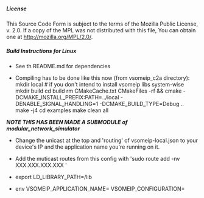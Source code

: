 ##### License

This Source Code Form is subject to the terms of the Mozilla Public
License, v. 2.0. If a copy of the MPL was not distributed with this
file, You can obtain one at http://mozilla.org/MPL/2.0/.

##### Build Instructions for Linux
- See th README.md for dependencies

- Compiling has to be done like this now (from vsomeip_c2a directory):
mkdir local # if you don't intend to install vsomeip libs system-wise
mkdir build
cd build
rm CMakeCache.txt CMakeFiles -rf && cmake -DCMAKE_INSTALL_PREFIX:PATH=../local -DENABLE_SIGNAL_HANDLING=1 -DCMAKE_BUILD_TYPE=Debug ..
make -j4
cd examples
make clean all


***NOTE THIS HAS BEEN MADE A SUBMODULE of modular_network_simulator***

- Change the unicast at the top and 'routing' of vsomeip-local.json to your device's IP and the application name you're running on it.

- Add the muticast routes from this config with 'sudo route add -nv XXX.XXX.XXX.XXX <nic>'

- export LD_LIBRARY_PATH=<path to local above>/lib

- env VSOMEIP_APPLICATION_NAME=<app name> VSOMEIP_CONFIGURATION=<path to vsomeip-local.json>

